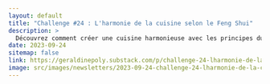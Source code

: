 ```yaml
---
layout: default
title: "Challenge #24 : L'harmonie de la cuisine selon le Feng Shui"
description: >
  Découvrez comment créer une cuisine harmonieuse avec les principes du Feng Shui. Apprenez à choisir la forme idéale de la table, à gérer l'agencement des appareils et à organiser les espaces pour un environnement équilibré et prospère.
date: 2023-09-24
sitemap: false
link: https://geraldinepoly.substack.com/p/challenge-24-lharmonie-de-la-cuisine
image: src/images/newsletters/2023-09-24-challenge-24-lharmonie-de-la-cuisine-selon-le-feng-shui.jpg
---
```

